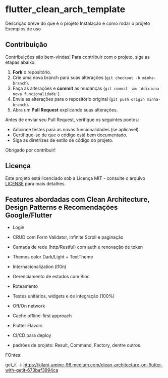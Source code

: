 # flutter_clean_arch_template

Descrição breve do que é o projeto
Instalação e como rodar o projeto
Exemplos de uso


## Contribuição

Contribuições são bem-vindas! Para contribuir com o projeto, siga as etapas abaixo:

1. **Fork** o repositório.
2. Crie uma nova branch para suas alterações (`git checkout -b minha-branch`).
3. Faça as alterações e **commit** as mudanças (`git commit -am 'Adiciona nova funcionalidade'`).
4. Envie as alterações para o repositório original (`git push origin minha-branch`).
5. Abra um **Pull Request** explicando suas alterações.

Antes de enviar seu Pull Request, verifique os seguintes pontos:
- Adicione testes para as novas funcionalidades (se aplicável).
- Certifique-se de que o código está bem documentado.
- Siga as diretrizes de estilo de código do projeto.

Obrigado por contribuir!

## Licença

Este projeto está licenciado sob a Licença MIT - consulte o arquivo [LICENSE](./LICENSE) para mais detalhes.

## Features abordadas com Clean Architecture, Design Patterns e Recomendações Google/Flutter

- Login
- CRUD com Form Validator, Infinite Scroll e paginação
- Camada de rede (http/Restful) com auth e renovação de token
- Themes color Dark/Light + TextTheme
- Internacionalization (l10n)
- Gerenciamento de estados com Bloc
- Roteamento
- Testes unitários, widgets e de integração (100%)
- Off/On network
- Cache offline-first approach
- Flutter Flavors
- CI/CD para deploy

- padrões de projeto: Result, Command, Factory, dentre outros.


FOntes:

get_it -> https://kilani-amine-96.medium.com/clean-architecture-on-flutter-with-getit-673baf3994ca